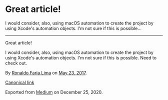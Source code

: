 Great article!
==============

I would consider, also, using macOS automation to create the project by
using Xcode's automation objects. I'm not sure if this is possible…

------------------------------------------------------------------------

Great article!

I would consider, also, using macOS automation to create the project by
using Xcode's automation objects. I'm not sure if this is possible. Need
to check out.

By
<a href="https://medium.com/@ronaldolima" class="p-author h-card">Ronaldo Faria Lima</a>
on [May 23, 2017](https://medium.com/p/fa48aa44ea5f).

<a href="https://medium.com/@ronaldolima/great-article-fa48aa44ea5f" class="p-canonical">Canonical link</a>

Exported from [Medium](https://medium.com) on December 25, 2020.
